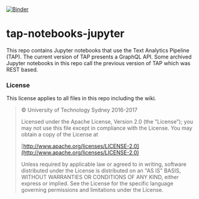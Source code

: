 [![Binder](https://mybinder.org/badge.svg)](https://mybinder.org/v2/gh/uts-cic/tap-notebooks-jupyter/master)

# tap-notebooks-jupyter

This repo contains Jupyter notebooks that use the Text Analytics Pipeline (TAP). The current version of TAP presents a GraphQL API. Some archived Jupyter notebooks in this repo call the previous version of TAP which was REST based.

### License

This license applies to all files in this repo including the wiki.

 > &copy; University of Technology Sydney 2016-2017
 >
   > Licensed under the Apache License, Version 2.0 (the "License"); you may not use this file except in compliance with the License. You may obtain a copy of the License at
   >
   > [http://www.apache.org/licenses/LICENSE-2.0](http://www.apache.org/licenses/LICENSE-2.0)
   >
   > Unless required by applicable law or agreed to in writing, software distributed under the License is distributed on an "AS IS" BASIS, WITHOUT WARRANTIES OR CONDITIONS OF ANY KIND, either express or implied. See the License for the specific language governing permissions and limitations under the License.
